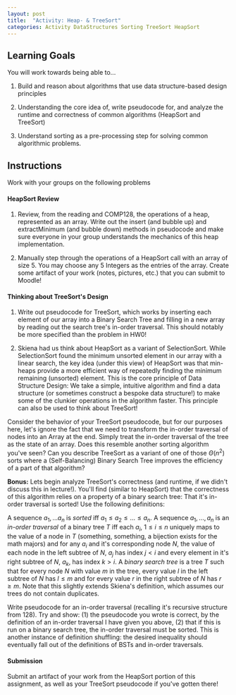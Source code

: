 ```yaml
---
layout: post
title:  "Activity: Heap- & TreeSort"
categories: Activity DataStructures Sorting TreeSort HeapSort
---
```


## Learning Goals

You will work towards being able to...

1. Build and reason about algorithms that use data structure-based design principles

2. Understanding the core idea of, write pseudocode for, and analyze the runtime and correctness of common algorithms (HeapSort and TreeSort)

3. Understand sorting as a pre-processing step for solving common algorithmic problems. 

## Instructions
Work with your groups on the following problems

#### HeapSort Review
1. Review, from the reading and COMP128, the operations of a heap, represented as an array. Write out the insert (and bubble up) and extractMinimum (and bubble down) methods in pseudocode and make sure everyone in your group understands the mechanics of this heap implementation. 

2. Manually step through the operations of a HeapSort call with an array of size 5. You may choose any 5 Integers as the entries of the array. Create some artifact of your work (notes, pictures, etc.) that you can submit to Moodle!

#### Thinking about TreeSort's Design 
1. Write out pseudocode for TreeSort, which works by inserting each element of our array into a Binary Search Tree and filling in a new array by reading out the search tree's in-order traversal. This should notably be more specified than the problem in HW0!

2. Skiena had us think about HeapSort as a variant of SelectionSort. While SelectionSort found the minimum unsorted element in our array with a linear search, the key idea (under this view) of HeapSort was that min-heaps provide a more efficient way of repeatedly finding the minimum remaining (unsorted) element. This is the core principle of Data Structure Design: We take a simple, intuitive algorithm and find a data structure (or sometimes construct a bespoke data structure!) to make some of the clunkier operations in the algorithm faster. This principle can also be used to think about TreeSort! 

Consider the behavior of your TreeSort pseudocode, but for our purposes here, let's ignore the fact that we need to transform the in-order traversal of nodes into an Array at the end. Simply treat the in-order traversal of the tree as the state of an array. Does this resemble another sorting algorithm you've seen? Can you describe TreeSort as a variant of one of those $\Theta(n^2)$ sorts where a (Self-Balancing) Binary Search Tree improves the efficiency of a part of that algorithm?

**Bonus:** Lets begin analyze TreeSort's correctness (and runtime, if we didn't discuss this in lecture!). You'll find (similar to HeapSort) that the correctness of this algorithm relies on a property of a binary search tree: That it's in-order traversal is sorted! Use the following definitions:

A sequence $a_1, \dots a_n$ is *sorted* iff $a_1 \leq a_2 \leq \dots \leq a_n$. A sequence $a_1, \dots, a_n$ is an *in-order traversal* of a binary tree $T$ iff each $a_i$, $1 \leq i \leq n$ uniquely maps to the value of a node in $T$ (something, something, a bijection exists for the math majors) and for any $a_i$ and it's corresponding node $N$, the value of each node in the left subtree of $N$, $a_j$  has index $j < i$ and every element in it's right subtree of $N$, $a_k$, has index $k > i$. A *binary search tree* is a tree $T$ such that for every node $N$ with value $m$ in the tree, every value $l$ in the left subtree of $N$ has $l \leq m$ and for every value $r$ in the right subtree of $N$ has $r \geq m$. Note that this slightly extends Skiena's definition, which assumes our trees do not contain duplicates. 

Write pseudocode for an in-order traversal (recalling it's recursive structure from 128). Try and show: (1) the pseudocode you wrote is correct, by the definition of an in-order traversal I have given you above, (2) that if this is run on a binary search tree, the in-order traversal must be sorted. This is another instance of definition shuffling: the desired inequality should eventually fall out of the definitions of BSTs and in-order traversals. 

#### Submission
Submit an artifact of your work from the HeapSort portion of this assignment, as well as your TreeSort pseudocode if you've gotten there!

